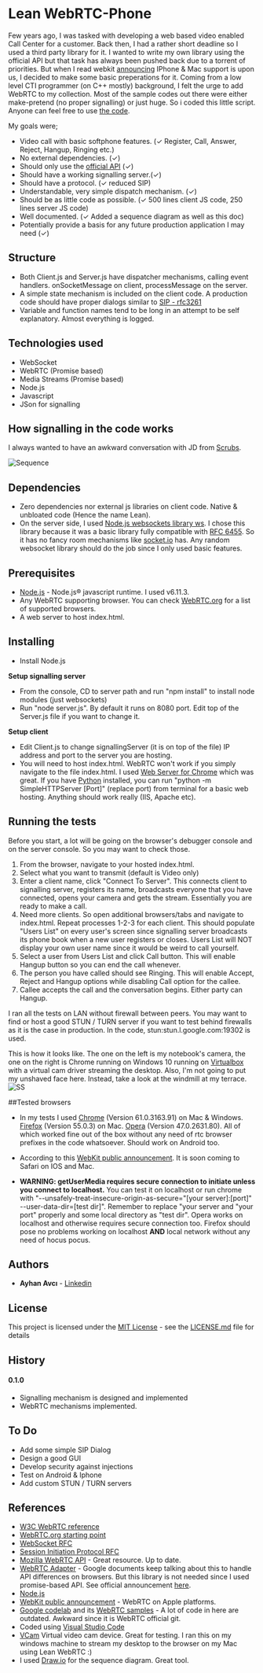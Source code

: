 # Lean WebRTC-Phone

Few years ago, I was tasked with developing a web based video enabled Call Center for a customer. Back then, I had a rather short deadline so I used a third party library for it. I wanted to write my own library using the official API but that task has always been pushed back due to a torrent of priorities. But when I read webkit [announcing](https://webkit.org/blog/7726/announcing-webrtc-and-media-capture/) IPhone & Mac support is upon us, I decided to make some basic preperations for it. Coming from a low level CTI programmer (on C++ mostly) background, I felt the urge to add WebRTC to my collection. Most of the sample codes out there were either make-pretend (no proper signalling) or just huge. So i coded this little script. Anyone can feel free to use [the code](https://github.com/ayhanavci/LeanWebrtc).

My goals were;

* Video call with basic softphone features. (✓ Register, Call, Answer, Reject, Hangup, Ringing etc.)
* No external dependencies. (✓)
* Should only use the [official API](https://www.w3.org/TR/webrtc/) (✓)
* Should have a working signalling server.(✓)
* Should have a protocol. (✓ reduced SIP)
* Understandable, very simple dispatch mechanism. (✓)
* Should be as little code as possible. (✓ 500 lines client JS code, 250 lines server JS code)
* Well documented. (✓ Added a sequence diagram as well as this doc)
* Potentially provide a basis for any future production application I may need (✓)

## Structure

* Both Client.js and Server.js have dispatcher mechanisms, calling event handlers. onSocketMessage on client, processMessage on the server.
* A simple state mechanism is included on the client code. A production code should have proper dialogs similar to [SIP - rfc3261](https://www.ietf.org/rfc/rfc3261.txt)
* Variable and function names tend to be long in an attempt to be self explanatory. Almost everything is logged.  

## Technologies used

* WebSocket
* WebRTC (Promise based)
* Media Streams (Promise based)
* Node.js
* Javascript
* JSon for signalling

## How signalling in the code works

I always wanted to have an awkward conversation with JD from [Scrubs](http://www.imdb.com/title/tt0285403/). 

![Sequence](sequence.png)

## Dependencies

* Zero dependencies nor external js libraries on client code. Native & unbloated code (Hence the name Lean).
* On the server side, I used [Node.js websockets library ws](http://websockets.github.io/ws/). I chose this library because it was a basic library fully compatible with [RFC 6455](https://tools.ietf.org/html/rfc6455). So it has no fancy room mechanisms like [socket.io](https://socket.io/) has. Any random websocket library should do the job since I only used basic features.

## Prerequisites 

* [Node.js](https://nodejs.org/en/) - Node.js® javascript runtime. I used v6.11.3.
* Any WebRTC supporting browser. You can check [WebRTC.org](https://webrtc.org/) for a list of supported browsers. 
* A web server to host index.html.

## Installing

* Install Node.js

**Setup signalling server**

* From the console, CD to server path and run "npm install" to install node modules (just websockets)
* Run "node server.js". By default it runs on 8080 port. Edit top of the Server.js file if you want to change it.

**Setup client**

* Edit Client.js to change signallingServer (it is on top of the file) IP address and port to the server you are hosting.
* You will need to host index.html. WebRTC won't work if you simply navigate to the file index.html.
I used [Web Server for Chrome](https://chrome.google.com/webstore/detail/web-server-for-chrome/ofhbbkphhbklhfoeikjpcbhemlocgigb?hl=en) which was great. If you have [Python](https://www.python.org/) installed, you can run "python -m SimpleHTTPServer [Port]" (replace port) from terminal for a basic web hosting. Anything should work really (IIS, Apache etc).

## Running the tests

Before you start, a lot will be going on the browser's debugger console and on the server console. So you may want to check those.

1. From the browser, navigate to your hosted index.html. 
2. Select what you want to transmit (default is Video only)
3. Enter a client name, click "Connect To Server". This connects client to signalling server, registers its name, broadcasts everyone that you have connected, opens your camera and gets the stream. Essentially you are ready to make a call.
4. Need more clients. So open additional browsers/tabs and navigate to index.html. Repeat processes 1-2-3 for each client. This should populate "Users List" on every user's screen since signalling server broadcasts its phone book when a new user registers or closes. Users List will NOT display your own user name since it would be weird to call yourself.
5. Select a user from Users List and click Call button. This will enable Hangup button so you can end the call whenever.
6. The person you have called should see Ringing. This will enable Accept, Reject and Hangup options while disabling Call option for the callee.
7. Callee accepts the call and the conversation begins. Either party can Hangup.

I ran all the tests on LAN without firewall between peers. You may want to find or host a good STUN / TURN server if you want to test behind firewalls as it is the case in production. In the code, stun:stun.l.google.com:19302 is used.

This is how it looks like. The one on the left is my notebook's camera, the one on the right is Chrome running on Windows 10 running on [Virtualbox](https://www.virtualbox.org) with a virtual cam driver streaming the desktop. Also, I'm not going to put my unshaved face here. Instead, take a look at the windmill at my terrace.
![SS](screen1.png)

##Tested browsers

* In my tests I used [Chrome](https://www.google.com/chrome/browser/desktop/index.html) (Version 61.0.3163.91) on Mac & Windows. [Firefox](https://www.mozilla.org/en-US/firefox/new/) (Version 55.0.3) on Mac. [Opera](http://www.opera.com/) (Version 47.0.2631.80). All of which worked fine out of the box without any need of rtc browser prefixes in the code whatsoever. Should work on Android too. 

* According to this [WebKit public announcement](https://webkit.org/blog/7726/announcing-webrtc-and-media-capture/). It is soon coming to Safari on IOS and Mac.

* **WARNING: getUserMedia requires secure connection to initiate unless you connect to localhost.** You can test it on localhost or run chrome with "--unsafely-treat-insecure-origin-as-secure="[your server]:[port]" --user-data-dir=[test dir]". Remember to replace "your server and "your port" properly and some local directory as "test dir".  Opera works on localhost and otherwise requires secure connection too. Firefox should pose no problems working on localhost **AND** local network without any need of hocus pocus. 

## Authors

* **Ayhan Avcı** - [Linkedin](https://www.linkedin.com/in/ayhan-avci-pmp-pmi-acp-1a95365/)

## License

This project is licensed under the [MIT License](https://opensource.org/licenses/MIT) - see the [LICENSE.md](https://github.com/ayhanavci/LeanWebrtc/blob/master/docs/LICENSE.md) file for details

## History
#### **0.1.0**
* Signalling mechanism is designed and implemented
* WebRTC mechanisms implemented. 

## To Do
* Add some simple SIP Dialog
* Design a good GUI
* Develop security against injections
* Test on Android & Iphone
* Add custom STUN / TURN servers

## References

* [W3C WebRTC reference](https://www.w3.org/TR/webrtc/)
* [WebRTC.org starting point](https://webrtc.org/start/)
* [WebSocket RFC](https://tools.ietf.org/html/rfc6455)
* [Session Initiation Protocol RFC](https://www.ietf.org/rfc/rfc3261.txt)
* [Mozilla WebRTC API](https://developer.mozilla.org/en-US/docs/Web/API/WebRTC_API) - Great resource. Up to date.
* [WebRTC Adapter](https://github.com/webrtc/adapter) - Google documents keep talking about this to handle API differences on browsers. But this library is not needed since I used promise-based API. See official announcement [here](https://webrtc.org/web-apis/interop/).
* [Node.js](https://nodejs.org/en/)
* [WebKit public announcement](https://webkit.org/blog/7726/announcing-webrtc-and-media-capture/) - WebRTC on Apple platforms.
* [Google codelab](https://codelabs.developers.google.com/codelabs/webrtc-web/#0) and its [WebRTC samples](https://webrtc.github.io/samples/) - A lot of code in here are outdated. Awkward since it is WebRTC official git.
* Coded using [Visual Studio Code](https://code.visualstudio.com/)
* [VCam](http://www.e2esoft.cn/vcam/) Virtual video cam device. Great for testing. I ran this on my windows machine to stream my desktop to the browser on my Mac using Lean WebRTC :)
* I used [Draw.io](https://www.draw.io/) for the sequence diagram. Great tool.
